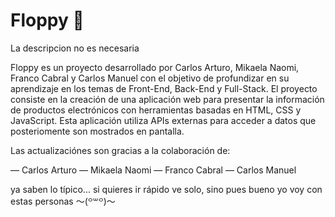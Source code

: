# Floppy 💾
La descripcion no es necesaria

Floppy es un proyecto desarrollado por Carlos Arturo, Mikaela Naomi, Franco Cabral y Carlos Manuel con el objetivo de profundizar en su aprendizaje en los temas de Front-End, Back-End y Full-Stack. El proyecto consiste en la creación de una aplicación web para presentar la información de productos electrónicos con herramientas basadas en HTML, CSS y JavaScript. Esta aplicación utiliza APIs externas para acceder a datos que posteriomente son mostrados en pantalla.

Las actualizaciónes son gracias a la colaboración de:

— Carlos Arturo
— Mikaela Naomi
— Franco Cabral
— Carlos Manuel

ya saben lo típico... si quieres ir rápido ve solo, sino pues bueno yo voy con estas personas 〜(꒪꒳꒪)〜